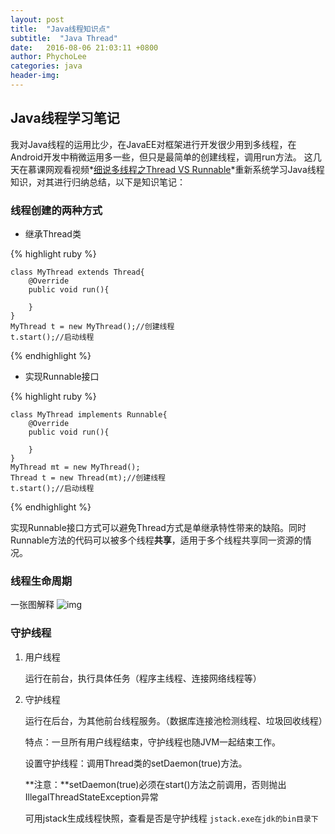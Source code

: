 ```yaml
---
layout: post
title:  "Java线程知识点"
subtitle:  "Java Thread"
date:   2016-08-06 21:03:11 +0800
author: PhychoLee
categories: java
header-img: 
---
```


## Java线程学习笔记 ##

我对Java线程的运用比少，在JavaEE对框架进行开发很少用到多线程，在Android开发中稍微运用多一些，但只是最简单的创建线程，调用run方法。
这几天在慕课网观看视频*[细说多线程之Thread VS Runnable](http://www.imooc.com/view/312)*重新系统学习Java线程知识，对其进行归纳总结，以下是知识笔记：

### 线程创建的两种方式 ###


- 继承Thread类


{% highlight ruby %}

	class MyThread extends Thread{
		@Override
		public void run(){

		}
	}
	MyThread t = new MyThread();//创建线程
	t.start();//启动线程

{% endhighlight %}


- 实现Runnable接口


{% highlight ruby %}

	class MyThread implements Runnable{
		@Override
		public void run(){
	
		}
	}
	MyThread mt = new MyThread();
	Thread t = new Thread(mt);//创建线程
	t.start();//启动线程

{% endhighlight %}


实现Runnable接口方式可以避免Thread方式是单继承特性带来的缺陷。同时Runnable方法的代码可以被多个线程**共享**，适用于多个线程共享同一资源的情况。

### 线程生命周期 ###

一张图解释
![img](http://osjs7p1js.bkt.clouddn.com/post_img/thread_lifecircle.png)

### 守护线程 ###

1.  用户线程

	运行在前台，执行具体任务（程序主线程、连接网络线程等）

2.  守护线程

	运行在后台，为其他前台线程服务。（数据库连接池检测线程、垃圾回收线程）

	特点：一旦所有用户线程结束，守护线程也随JVM一起结束工作。
	
	设置守护线程：调用Thread类的setDaemon(true)方法。

	**注意：**setDaemon(true)必须在start()方法之前调用，否则抛出IllegalThreadStateException异常

	可用jstack生成线程快照，查看是否是守护线程
	`jstack.exe在jdk的bin目录下`
